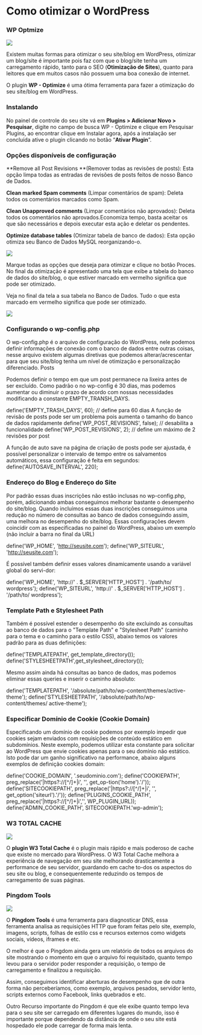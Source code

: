 # Como otimizar o WordPress

### WP Optmize

![](WP-Optimize-Plugin.jpg)

Existem muitas formas para otimizar o seu site/blog em WordPress, otimizar um blog/site é importante pois faz com que o blog/site tenha um carregamento rápido, tanto para o SEO (**Otimização de Sites**), quanto para leitores que em muitos casos não possuem uma boa conexão de internet.

O plugin **WP - Optimize** é uma ótima ferramenta para fazer a otimização do seu site/blog em WordPress.

### Instalando

No painel de controle do seu site vá em **Plugins > Adicionar Novo > Pesquisar**, digite no campo de busca WP - Optimize  e clique em Pesquisar Plugins, ao encontrar clique em Instalar agora, após a instalação ser concluída ative o plugin clicando no botão “**Ativar Plugin**”.

### Opções disponíveis de configuração

**Remove all Post Revisions **(Remover todas as revisões de posts): Esta opção limpa todas as entradas de revisões de posts feitos de nosso Banco de Dados.

**Clean marked Spam comments** (Limpar comentários de spam): Deleta todos os comentários marcados como Spam.

**Clean Unapproved comments** (Limpar comentários não aprovados): Deleta todos os comentários não aprovados.Economiza tempo, basta aceitar os que são necessários e depois executar esta ação e deletar os pendentes.

**Optimize database tables** (Otimizar tabela de banco de dados): Esta opção otimiza seu Banco de Dados MySQL reorganizando-o.

![](wpoptimize1.png)

Marque todas as opções que deseja para otimizar e clique no botão Proces. No final da otimização é apresentado uma tela que exibe a tabela do banco de dados do site/blog, o que estiver marcado em vermelho significa que pode ser otimizado.

Veja no final da tela a sua tabela no Banco de Dados. Tudo o que esta marcado em vermelho significa que pode ser otimizado.

![](wp-optimize-wordpress-database.png)

### Configurando o wp-config.php

O wp-config.php é o arquivo de configuração do WordPress, nele podemos definir informações de conexão com o banco de dados entre outras coisas, nesse arquivo existem algumas diretivas que podemos alterar/acrescentar para que seu site/blog tenha um nível de otimização e personalização diferenciado.
Posts

Podemos definir o tempo em que um post permanece na lixeira antes de ser excluído. Como padrão o no wp-config é 30 dias, mas podemos aumentar ou diminuir o prazo de acordo com nossas necessidades modificando a constante EMPTY_TRANSH_DAYS.

define('EMPTY_TRASH_DAYS', 60); // define para 60 dias
A função de revisão de posts pode ser um problema pois aumenta o tamanho do banco de dados rapidamente
define('WP_POST_REVISIONS', false); // desabilita a funcionalidade
define('WP_POST_REVISIONS', 2); // define um máximo de 2 revisões por post

A função de auto save na página de criação de posts pode ser ajustada, é possível personalizar o intervalo de tempo entre os salvamentos automáticos, essa configuração é feita em segundos:
define('AUTOSAVE_INTERVAL', 220);

### Endereço do Blog e Endereço do Site

Por padrão essas duas inscrições não estão inclusas no wp-config.php, porém, adicionando ambas conseguimos melhorar bastante o desempenho do site/blog. Quando incluímos essas duas inscrições conseguimos uma redução no número de consultas ao banco de dados conseguindo assim, uma melhora no desempenho do site/blog. 
Essas configurações devem coincidir com as especificadas no painel do WordPress, abaixo um exemplo (não incluir a barra no final da URL)

define('WP_HOME', 'http://seusite.com');
define('WP_SITEURL', 'http://seusite.com');

É possível também definir esses valores dinamicamente usando a variável global do servi-dor:

define('WP_HOME', 'http://' . $_SERVER['HTTP_HOST'] . '/path/to/ wordpress');
define('WP_SITEURL', 'http://' . $_SERVER['HTTP_HOST'] . '/path/to/ wordpress');

### Template Path e Stylesheet Path

Também é possível estender o desempenho do site excluindo as consultas ao banco de dados para o "Template Path" e "Stylesheet Path" (caminho para o tema e o caminho para o estilo CSS), abaixo temos os valores padrão para as duas definições:

define('TEMPLATEPATH', get_template_directory());
define('STYLESHEETPATH',get_stylesheet_directory());

Mesmo assim ainda há consultas ao banco de dados, mas podemos eliminar essas queries e inserir o caminho absoluto:

define('TEMPLATEPATH', '/absolute/path/to/wp-content/themes/active-theme');
define('STYLESHEETPATH', '/absolute/path/to/wp-content/themes/ active-theme');

### Especificar Domínio de Cookie (Cookie Domain)

Especificando um domínio de cookie podemos por exemplo impedir que cookies sejam enviados com requisições de conteúdo estático em subdomínios. Neste exemplo, podemos utilizar esta constante para solicitar ao WordPress que envie cookies apenas para o seu domínio não estático. Isto pode dar um ganho significativo na performance, abaixo alguns exemplos de definição cookies domain:

define('COOKIE_DOMAIN', '.seudominio.com');
define('COOKIEPATH', preg_replace('|https?://[^/]+|i', '', get_op-tion('home').'/'));
define('SITECOOKIEPATH', preg_replace('|https?://[^/]+|i', '', get_option('siteurl').'/'));
define('PLUGINS_COOKIE_PATH', preg_replace('|https?://[^/]+|i','', WP_PLUGIN_URL));
define('ADMIN_COOKIE_PATH', SITECOOKIEPATH.'wp-admin');

### W3 TOTAL CACHE
![](w3-total-cache-settings.png)

O **plugin W3 Total Cache** é o plugin mais rápido e mais poderoso de cache que existe no mercado para WordPress. O W3 Total Cache melhora a experiência de navegação em seu site melhorando drasticamente a performance de seu servidor, guardando em cache to-dos os aspectos do seu site ou blog, e consequentemente reduzindo os tempos de carregamento de suas páginas.

### Pingdom Tools

![](Pingdom-Tools.png)

O **Pingdom Tools** é uma ferramenta para diagnosticar DNS, essa ferramenta analisa as requisições HTTP que foram feitas pelo site, exemplo, imagens, scripts, folhas de estilo css e recursos externos como widgets sociais, vídeos, iframes e etc.

O melhor é que o Pingdom ainda gera um relatório de todos os arquivos do site
mostrando o momento em que o arquivo foi requisitado, quanto tempo levou para o servidor poder responder a requisição, o tempo de carregamento e finalizou a requisição. 

Assim, conseguimos identificar aberturas de desempenho que de outra forma não perceberíamos, como exemplo, arquivos pesados, servidor lento, scripts externos como Facebook, links quebrados e etc.

Outro Recurso importante do Pingdom é que ele exibe quanto tempo leva para o seu site ser carregado em diferentes lugares do mundo, isso é importante porque dependendo da distância de onde o seu site está hospedado ele pode carregar de forma mais lenta.

